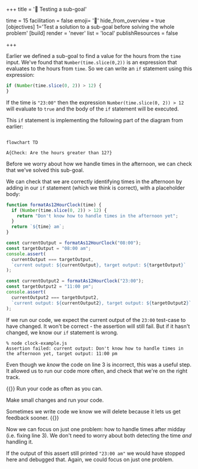 +++
title = '🔎 Testing a sub-goal'

time = 15
facilitation = false
emoji= '🔎'
hide_from_overview = true
[objectives]
    1='Test a solution to a sub-goal before solving the whole problem'
[build]
  render = 'never'
  list = 'local'
  publishResources = false

+++

Earlier we defined a sub-goal to find a value for the hours from the `time` input. We've found that `Number(time.slice(0,2))` is an expression that evaluates to the hours from `time`. So we can write an `if` statement using this expression:

```js
if (Number(time.slice(0, 2)) > 12) {
}
```

If the time is `"23:00"` then the expression `Number(time.slice(0, 2)) > 12` will evaluate to `true` and the body of the `if` statement will be executed.

This `if` statement is implementing the following part of the diagram from earlier:

```mermaid

flowchart TD

A{Check: Are the hours greater than 12?}

```

Before we worry about how we handle times in the afternoon, we can check that we've solved this sub-goal.

We can check that we are correctly identifying times in the afternoon by adding in our `if` statement (which we think is correct), with a placeholder body:

```js {linenos=table,linenostart=1,hl_lines=["2-4"]}
function formatAs12HourClock(time) {
  if (Number(time.slice(0, 2)) > 12) {
    return "Don't know how to handle times in the afternoon yet";
  }
  return `${time} am`;
}

const currentOutput = formatAs12HourClock("08:00");
const targetOutput = "08:00 am";
console.assert(
  currentOutput === targetOutput,
  `current output: ${currentOutput}, target output: ${targetOutput}`
);

const currentOutput2 = formatAs12HourClock("23:00");
const targetOutput2 = "11:00 pm";
console.assert(
  currentOutput2 === targetOutput2,
  `current output: ${currentOutput2}, target output: ${targetOutput2}`
);
```

If we run our code, we expect the current output of the `23:00` test-case to have changed. It won't be correct - the assertion will still fail. But if it hasn't changed, we know our `if` statement is wrong.

```console
% node clock-example.js
Assertion failed: current output: Don't know how to handle times in the afternoon yet, target output: 11:00 pm
```

Even though we _know_ the code on line 3 is incorrect, this was a useful step. It allowed us to run our code more often, and check that we're on the right track.

{{<note type="remember">}}
Run your code as often as you can.

Make small changes and run your code.

Sometimes we write code we know we will delete because it lets us get feedback sooner.
{{</note>}}

Now we can focus on just one problem: how to handle times after midday (i.e. fixing line 3). We don't need to worry about both detecting the time _and_ handling it.

If the output of this assert still printed `"23:00 am"` we would have stopped here and debugged that. Again, we could focus on just one problem.
